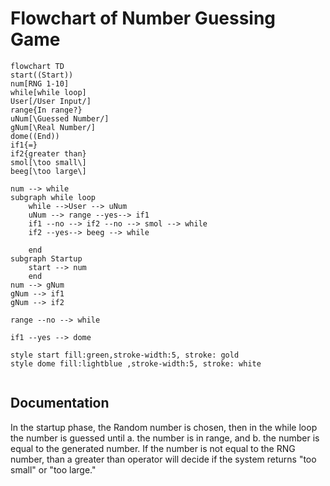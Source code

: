 # Flowchart of Number Guessing Game
``` mermaid
flowchart TD
start((Start))
num[RNG 1-10]
while[while loop]
User[/User Input/]
range{In range?}
uNum[\Guessed Number/]
gNum[\Real Number/]
dome((End))
if1{=}
if2{greater than}
smol[\too small\]
beeg[\too large\]

num --> while 
subgraph while loop
    while -->User --> uNum 
    uNum --> range --yes--> if1
    if1 --no --> if2 --no --> smol --> while
    if2 --yes--> beeg --> while
    
    end
subgraph Startup
    start --> num
    end 
num --> gNum
gNum --> if1
gNum --> if2

range --no --> while

if1 --yes --> dome

style start fill:green,stroke-width:5, stroke: gold
style dome fill:lightblue ,stroke-width:5, stroke: white


```
## Documentation
In the startup phase, the Random number is chosen, then in the while loop the number is guessed until a. the number is in range, and b. the number is equal to the generated number. If the number is not equal to the RNG number, than a greater than operator will decide if the system returns "too small" or "too large."